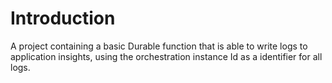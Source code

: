 # Introduction

A project containing a basic Durable function that is able to write logs to application insights, using the orchestration instance Id as a identifier for all logs.